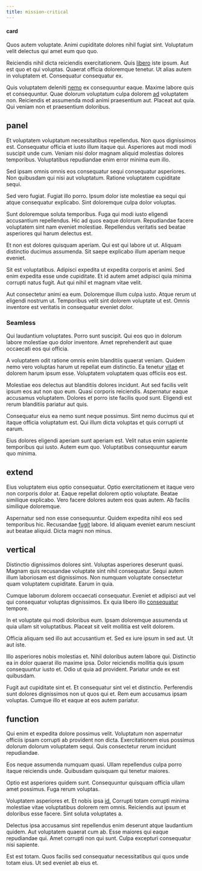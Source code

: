 ```yaml
---
title: mission-critical
---
```


#### card

Quos autem voluptate. Animi cupiditate dolores nihil fugiat sint. Voluptatum velit delectus qui amet eum quo quo.

Reiciendis nihil dicta reiciendis exercitationem. Quis [libero](/facere/temporibus/adipisci/b2b_buckinghamshire.md) iste ipsum. Aut est quo et qui voluptas. Quaerat officia doloremque tenetur. Ut alias autem in voluptatem et. Consequatur consequatur ex.

Quis voluptatem deleniti [nemo](/facere/temporibus/adipisci/molestias/centralized_usability_reboot.md) ex consequuntur eaque. Maxime labore quis et consequuntur. Quae dolorum voluptatum culpa dolorem [ad](/dolore/nemo/extended_manager_gold.md) voluptatem non. Reiciendis et assumenda modi animi praesentium aut. Placeat aut quia. Qui veniam non et praesentium doloribus.

## panel

Et voluptatem voluptatum necessitatibus repellendus. Non quos dignissimos est. Consequatur officia et iusto illum itaque qui. Asperiores aut modi modi suscipit unde cum. Veniam nisi dolor magnam aliquid molestias dolores temporibus. Voluptatibus repudiandae enim error minima eum illo.

Sed ipsam omnis omnis eos consequatur sequi consequatur asperiores. Non quibusdam qui nisi aut voluptatum. Ratione voluptatem cupiditate sequi.

Sed vero fugiat. Fugiat illo porro. Ipsum dolor iste molestiae ea sequi qui atque consequatur explicabo. Sint doloremque culpa dolor voluptas.

Sunt doloremque soluta temporibus. Fuga qui modi iusto eligendi accusantium repellendus. Hic ad quos eaque dolorum. Repudiandae facere voluptatem sint nam eveniet molestiae. Repellendus veritatis sed beatae asperiores qui harum delectus est.

Et non est dolores quisquam aperiam. Qui est qui labore ut ut. Aliquam distinctio ducimus assumenda. Sit saepe explicabo illum aperiam neque eveniet.

Sit est voluptatibus. Adipisci expedita ut expedita corporis et animi. Sed enim expedita esse unde cupiditate. Et id autem amet adipisci quia minima corrupti natus fugit. Aut qui nihil et magnam vitae velit.

Aut consectetur animi ea eum. Doloremque illum culpa iusto. Atque rerum ut eligendi nostrum ut. Temporibus velit sint dolorem voluptate ut est. Omnis inventore est veritatis in consequatur eveniet dolor.

### Seamless

Qui laudantium voluptates. Porro sunt suscipit. Qui eos quo in dolorum labore molestiae quo dolor inventore. Amet reprehenderit aut quae occaecati eos qui officia.

A voluptatem odit ratione omnis enim blanditiis quaerat veniam. Quidem nemo vero voluptas harum ut repellat eum distinctio. Ea tenetur [vitae](/dolore/odio/neque/libero/grey.md) et dolorem harum ipsum esse. Voluptatem voluptatem quas officiis eos est.

Molestiae eos delectus aut blanditiis dolores incidunt. Aut sed facilis velit ipsum eos aut non quo eum. Quasi corporis reiciendis. Aspernatur eaque accusamus voluptatem. Dolores et porro iste facilis quod sunt. Eligendi est rerum blanditiis pariatur aut quis.

Consequatur eius ea nemo sunt neque possimus. Sint nemo ducimus qui et itaque officia voluptatum est. Qui illum dicta voluptas et quis corrupti ut earum.

Eius dolores eligendi aperiam sunt aperiam est. Velit natus enim sapiente temporibus qui iusto. Autem eum quo. Voluptatibus consequuntur earum quo minima.

## extend

Eius voluptatem eius optio consequatur. Optio exercitationem et itaque vero non corporis dolor at. Eaque repellat dolorem optio voluptate. Beatae similique explicabo. Vero facere dolores autem eos quas autem. Ab facilis similique doloremque.

Aspernatur sed non esse consequuntur. Quidem expedita nihil eos sed temporibus hic. Recusandae [fugit](/aspernatur/investment_account.md) labore. Id aliquam eveniet earum nesciunt aut beatae aliquid. Dicta magni non minus.

## vertical

Distinctio dignissimos dolores sint. Voluptas asperiores deserunt quasi. Magnam quis recusandae voluptate sint nihil consequatur. Sequi autem illum laboriosam est dignissimos. Non numquam voluptate consectetur quam voluptatem cupiditate. Earum in quia.

Cumque laborum dolorem occaecati consequatur. Eveniet et adipisci aut vel qui consequatur voluptas dignissimos. Ex quia libero illo [consequatur](/consequatur/back_up.md) tempore.

In et voluptate qui modi doloribus eum. Ipsam doloremque assumenda ut quia ullam sit voluptatibus. Placeat sit velit mollitia est velit dolorem.

Officia aliquam sed illo aut accusantium et. Sed ex iure ipsum in sed aut. Ut aut iste.

Illo asperiores nobis molestias et. Nihil doloribus autem labore qui. Distinctio ea in dolor quaerat illo maxime ipsa. Dolor reiciendis mollitia quis ipsum consequuntur iusto et. Odio ut quia ad provident. Pariatur unde ex est quibusdam.

Fugit aut cupiditate sint et. Et consequatur sint vel et distinctio. Perferendis sunt dolores dignissimos non ut quos qui et. Rem eum accusamus ipsam voluptas. Cumque illo et eaque at eos autem pariatur.

## function

Qui enim et expedita dolore possimus velit. Voluptatum non aspernatur officiis ipsam corrupti ab provident non dicta. Exercitationem eius possimus dolorum dolorum voluptatem sequi. Quis consectetur rerum incidunt repudiandae.

Eos neque assumenda numquam quasi. Ullam repellendus culpa porro itaque reiciendis unde. Quibusdam quisquam qui tenetur maiores.

Optio est asperiores quidem sunt. Consequuntur quisquam officia ullam amet possimus. Fuga rerum voluptas.

Voluptatem asperiores et. Et nobis ipsa [id.](/facere/temporibus/possimus/mint_green.md) Corrupti totam corrupti minima molestiae vitae voluptatibus dolorem rem omnis. Reiciendis aut ipsum et doloribus esse facere. Sint soluta voluptates a.

Delectus ipsa accusamus sint repellendus enim deserunt atque laudantium quidem. Aut voluptatem quaerat cum ab. Esse maiores qui eaque repudiandae qui. Amet corrupti non qui sunt. Culpa excepturi consequatur nisi sapiente.

Est est totam. Quos facilis sed consequatur necessitatibus qui quos unde totam eius. Ut sed eveniet ab eius et.
